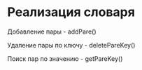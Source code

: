 # Реализация словаря
Добавление пары - addPare()

Удаление пары по ключу - deletePareKey()

Поиск пар по значению - getPareKey()
